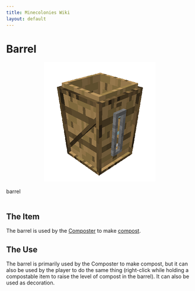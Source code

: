 ```yaml
---
title: Minecolonies Wiki
layout: default
---
```

# Barrel 

<div class="infobox box text-center">
    <p style="text-align:center;"><img src="../../assets/images/items/barrel.png" alt="Barrel"></p>
    <recipe>barrel</recipe>
</div>
<br>

## The Item

The barrel is used by the [Composter](../../source/workers/composter) to make [compost](../../source/items/compost).
<br>

## The Use

The barrel is primarily used by the Composter to make compost, but it can also be used by the player to do the same thing (right-click while holding a compostable item to raise the level of compost in the barrel). It can also be used as decoration.
